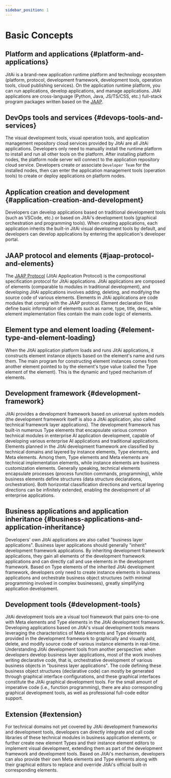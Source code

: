 ```yaml
---
sidebar_position: 1
---
```

# Basic Concepts

## Platform and applications {#platform-and-applications}

JitAi is a brand-new application runtime platform and technology ecosystem (platform, protocol, development framework, development tools, operation tools, cloud publishing services). On the application runtime platform, you can run applications, develop applications, and manage applications. JitAi applications are cross-language (Python, Java, JS/TS/CSS, etc.) full-stack program packages written based on the [JAAP](/docs/reference/runtime-platform/JAAP).

## DevOps tools and services {#devops-tools-and-services}

The visual development tools, visual operation tools, and application management repository cloud services provided by JitAi are all JitAi applications. Developers only need to manually install the runtime platform to install and run all other tools on the platform. After installing platform nodes, the platform node server will connect to the application repository cloud service. Developers create or associate `Developer Team` for the installed nodes, then can enter the application management tools (operation tools) to create or deploy applications on platform nodes.

## Application creation and development {#application-creation-and-development}

Developers can develop applications based on traditional development tools (such as VSCode, etc.) or based on JitAi's development tools (graphical orchestration and programming tools). When creating applications, each application inherits the built-in JitAi visual development tools by default, and developers can develop applications by entering the application's developer portal.

## JAAP protocol and elements {#jaap-protocol-and-elements}

The [JAAP Protocol](/docs/reference/runtime-platform/JAAP) (JitAi Application Protocol) is the compositional specification protocol for JitAi applications. JitAi applications are composed of elements (comparable to modules in traditional development), and developing JitAi applications involves adding, deleting, and modifying the source code of various elements. Elements in JitAi applications are code modules that comply with the JAAP protocol. Element declaration files define basic information of elements such as name, type, title, desc, while element implementation files contain the main code logic of elements.

## Element type and element loading {#element-type-and-element-loading}

When the JitAi application platform loads and runs JitAi applications, it constructs element instance objects based on the element's name and runs them. The main program for constructing element instances comes from another element pointed to by the element's type value (called the Type element of the element). This is the dynamic and typed mechanism of elements.

## Development framework {#development-framework}

JitAi provides a development framework based on universal system models (the development framework itself is also a JitAi application, also called technical framework layer applications). The development framework has built-in numerous Type elements that encapsulate various common technical modules in enterprise AI application development, capable of developing various enterprise AI applications and traditional applications. Elements planned in the JitAi development framework are classified by technical domains and layered by instance elements, Type elements, and Meta elements. Among them, Type elements and Meta elements are technical implementation elements, while instance elements are business customization elements. Generally speaking, technical elements encapsulate processes (process function commands, programming), while business elements define structures (data structure declarations, orchestration). Both horizontal classification directions and vertical layering directions can be infinitely extended, enabling the development of all enterprise applications.

## Business applications and application inheritance {#business-applications-and-application-inheritance}

Developers' own JitAi applications are also called "business layer applications". Business layer applications should generally "inherit" development framework applications. By inheriting development framework applications, they gain all elements of the development framework applications and can directly call and use elements in the development framework. Based on Type elements of the inherited JitAi development framework, developers only need to create instance elements in business applications and orchestrate business object structures (with minimal programming involved in complex businesses), greatly simplifying application development.

## Development tools {#development-tools}

JitAi development tools are a visual tool framework that pairs one-to-one with Meta elements and Type elements in the JitAi development framework. Developing applications based on JitAi's visual development tools means leveraging the characteristics of Meta elements and Type elements provided in the development framework to graphically and visually add, delete, and modify source code of various instance elements in real-time. Understanding JitAi development tools from another perspective: when developers develop business layer applications, most of the work involves writing declarative code, that is, orchestrative development of various business objects in "business layer applications". The code defining these business object structures (declarative code) can mostly be generated through graphical interface configurations, and these graphical interfaces constitute the JitAi graphical development tools. For the small amount of imperative code (i.e., function programming), there are also corresponding graphical development tools, as well as professional full-code editor support.

## Extension {#extension}

For technical domains not yet covered by JitAi development frameworks and development tools, developers can directly integrate and call code libraries of these technical modules in business application elements, or further create new element Types and their instance element editors to implement visual development, extending them as part of the development framework and development tools. Based on JitAi's mechanism, developers can also provide their own Meta elements and Type elements along with their graphical editors to replace and override JitAi's official built-in corresponding elements.
